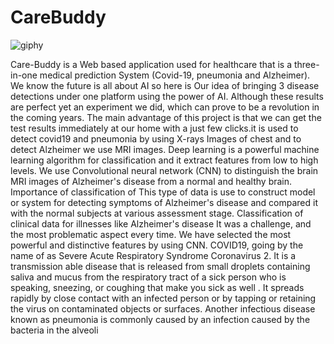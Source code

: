 # CareBuddy

![giphy](https://user-images.githubusercontent.com/114849354/224548690-aa2d79f9-bc72-48c8-8b49-8e7207f8e558.gif)

Care-Buddy is a Web based application used for healthcare that is a three-in-one medical prediction System 
(Covid-19, pneumonia and Alzheimer). We know the future is all about AI so here is Our idea of bringing 3 
disease detections under one platform using the power of AI. Although these results are perfect yet an 
experiment we did, which can prove to be a revolution in the coming years. The main advantage of this 
project is that we can get the test results immediately at our home with a just few clicks.it is used to detect 
covid19 and pneumonia by using X-rays Images of chest and to detect Alzheimer we use MRI images. 
Deep learning is a powerful machine learning algorithm for classification and it extract features from low to 
high levels. We use Convolutional neural network (CNN) to distinguish the brain MRI images of 
Alzheimer's disease from a normal and healthy brain. Importance of classification of This type of data is use 
to construct model or system for detecting symptoms of Alzheimer's disease and compared it with the 
normal subjects at various assessment stage. Classification of clinical data for illnesses like Alzheimer's 
disease It was a challenge, and the most problematic aspect every time. We have selected the most powerful 
and distinctive features by using CNN.
COVID19, going by the name of as Severe Acute Respiratory Syndrome Coronavirus 2. It is a transmission 
able disease that is released from small droplets containing saliva and mucus from the respiratory tract of a 
sick person who is speaking, sneezing, or coughing that make you sick as well . It spreads rapidly by close 
contact with an infected person or by tapping or retaining the virus on contaminated objects or surfaces. 
Another infectious disease known as pneumonia is commonly caused by an infection caused by the bacteria 
in the alveoli
